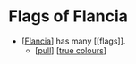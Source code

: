 # Flags of Flancia

- [[Flancia]] has many [[flags]].
  - [[pull]] [[true colours]]


[//begin]: # "Autogenerated link references for markdown compatibility"
[Flancia]: flancia "Flancia"
[pull]: pull "Pull"
[true colours]: true-colours "True Colours"
[//end]: # "Autogenerated link references"